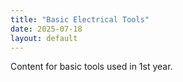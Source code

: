 ```yaml
---
title: "Basic Electrical Tools"
date: 2025-07-18
layout: default
---
```


Content for basic tools used in 1st year.
